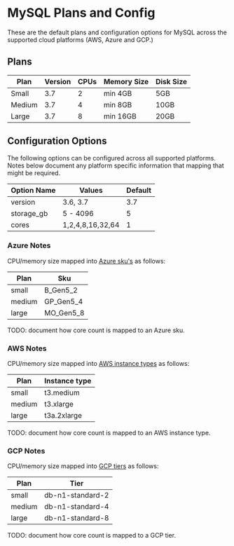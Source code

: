 # MySQL Plans and Config
These are the default plans and configuration options for MySQL across the supported cloud platforms (AWS, Azure and GCP.)

## Plans

| Plan | Version | CPUs | Memory Size | Disk Size |
|------|---------|------|-------------|-----------|
|Small | 3.7     | 2    | min 4GB     | 5GB       |
|Medium| 3.7     | 4    | min 8GB     | 10GB      |
|Large | 3.7     | 8    | min 16GB    | 20GB      |

## Configuration Options

The following options can be configured across all supported platforms. Notes below document any platform specific information that mapping that might be required.

| Option Name | Values | Default |
|-------------|--------|---------|
| version     | 3.6, 3.7| 3.7    |
| storage_gb  | 5 - 4096| 5      |
| cores       | 1,2,4,8,16,32,64  | 1      |

### Azure Notes
CPU/memory size mapped into [Azure sku's](https://docs.microsoft.com/en-us/azure/sql-database/sql-database-vcore-resource-limits-single-databases) as follows:

| Plan  | Sku      |
|-------|----------|
| small | B_Gen5_2 |
| medium | GP_Gen5_4 |
| large | MO_Gen5_8 |

TODO: document how core count is mapped to an Azure sku.

### AWS Notes
CPU/memory size mapped into [AWS instance types](https://aws.amazon.com/ec2/instance-types/) as follows:

| Plan  | Instance type |
|-------|----------|
| small | t3.medium |
| medium | t3.xlarge |
| large | t3a.2xlarge |

TODO: document how core count is mapped to an AWS instance type.

### GCP Notes
CPU/memory size mapped into [GCP tiers](https://cloud.google.com/sql/pricing#2nd-gen-pricing) as follows:

| Plan  | Tier     |
|-------|----------|
| small | db-n1-standard-2 |
| medium | db-n1-standard-4 |
| large | db-n1-standard-8 |

TODO: document how core count is mapped to a GCP tier.

